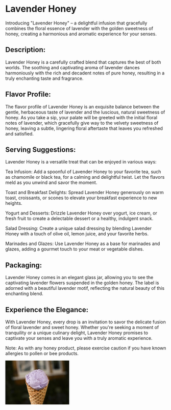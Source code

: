 # Lavender Honey

Introducing "Lavender Honey" – a delightful infusion that gracefully combines the floral essence of lavender with the golden sweetness of honey, creating a harmonious and aromatic experience for your senses.

## Description:
Lavender Honey is a carefully crafted blend that captures the best of both worlds. The soothing and captivating aroma of lavender dances harmoniously with the rich and decadent notes of pure honey, resulting in a truly enchanting taste and fragrance.

## Flavor Profile:
The flavor profile of Lavender Honey is an exquisite balance between the gentle, herbaceous taste of lavender and the luscious, natural sweetness of honey. As you take a sip, your palate will be greeted with the initial floral notes of lavender, which gracefully give way to the velvety sweetness of honey, leaving a subtle, lingering floral aftertaste that leaves you refreshed and satisfied.

## Serving Suggestions:
Lavender Honey is a versatile treat that can be enjoyed in various ways:

Tea Infusion: Add a spoonful of Lavender Honey to your favorite tea, such as chamomile or black tea, for a calming and delightful twist. Let the flavors meld as you unwind and savor the moment.

Toast and Breakfast Delights: Spread Lavender Honey generously on warm toast, croissants, or scones to elevate your breakfast experience to new heights.

Yogurt and Desserts: Drizzle Lavender Honey over yogurt, ice cream, or fresh fruit to create a delectable dessert or a healthy, indulgent snack.

Salad Dressing: Create a unique salad dressing by blending Lavender Honey with a touch of olive oil, lemon juice, and your favorite herbs.

Marinades and Glazes: Use Lavender Honey as a base for marinades and glazes, adding a gourmet touch to your meat or vegetable dishes.

## Packaging:
Lavender Honey comes in an elegant glass jar, allowing you to see the captivating lavender flowers suspended in the golden honey. The label is adorned with a beautiful lavender motif, reflecting the natural beauty of this enchanting blend.

## Experience the Elegance:
With Lavender Honey, every drop is an invitation to savor the delicate fusion of floral lavender and sweet honey. Whether you're seeking a moment of tranquility or a unique culinary delight, Lavender Honey promises to captivate your senses and leave you with a truly aromatic experience.

Note: As with any honey product, please exercise caution if you have known allergies to pollen or bee products.

<img src="../Photos/lavenderhoney.jpg" alt="Lavender Honey ice cream" width="200">
